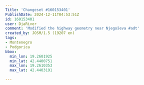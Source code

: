 ```yaml
---
Title: 'Changeset #160153401'
PublishDate: 2024-12-11T04:53:51Z
id: 160153401
user: DjaRiver
comment: 'Modified the highway geometry near Njegoševa #adt'
created_by: JOSM/1.5 (19207 en)
tags:
- Montenegro
- Podgorica
bbox:
  min_lon: 19.2601925
  min_lat: 42.4400751
  max_lon: 19.2610353
  max_lat: 42.4403191

---
```

